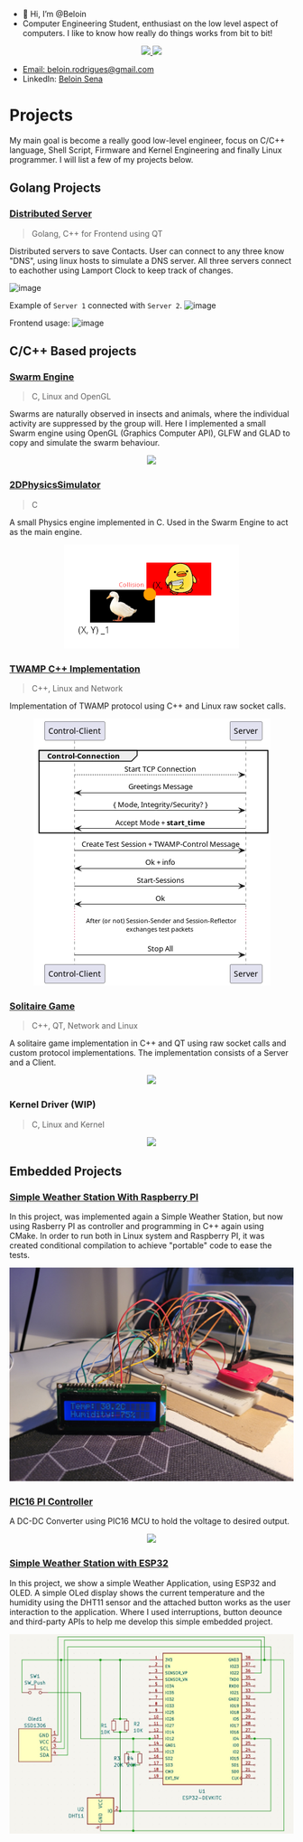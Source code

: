- 👋 Hi, I’m @Beloin
- Computer Engineering Student, enthusiast on the low level aspect of computers. I like to know how really do things works from bit to bit!

<div align="center">
  <a href="https://github.com/Beloin">
  <img height="180em" src="https://github-readme-stats.vercel.app/api?username=Beloin&show_icons=true&theme=tokyonight&include_all_commits=true&count_private=true"/>
  <img height="180em" src="https://github-readme-stats.vercel.app/api/top-langs/?username=Beloin&layout=compact&langs_count=7&theme=tokyonight&hide=Jupyter%20Notebook,HTML"/>
</div>

 - Email:  beloin.rodrigues@gmail.com
 - LinkedIn: [Beloin Sena](https://www.linkedin.com/in/beloin-sena-8374a11a9/)


# Projects

My main goal is become a really good low-level engineer, focus on C/C++ language, Shell Script,
Firmware and Kernel Engineering and finally Linux programmer. I will list a few of my projects below.

## Golang Projects

### [Distributed Server](https://github.com/Beloin/DistributedContactsServerPPD)

> Golang, C++ for Frontend using QT

Distributed servers to save Contacts. User can connect to any three know "DNS", using linux hosts to simulate a DNS server. All three servers connect to eachother using Lamport Clock to keep track of changes.

![image](https://github.com/user-attachments/assets/be163ed6-d2c7-4b11-ad51-02c09b74916e)

Example of `Server 1` connected with `Server 2`.
![image](https://github.com/user-attachments/assets/7b57b0e6-ff28-499f-8695-a6be75321464)

Frontend usage:
![image](https://github.com/user-attachments/assets/f0c151f8-e30c-4020-afdf-676810494728)

## C/C++ Based projects

### [Swarm Engine](https://github.com/Beloin/SwarmEngine)

> C, Linux and OpenGL

Swarms are naturally observed in insects and animals, where the individual activity are suppressed by the group will. Here I implemented a small Swarm engine using OpenGL (Graphics Computer API), GLFW and GLAD to copy and simulate the swarm behaviour.

<div align="center">
  <img src="https://github.com/Beloin/SwarmEngine/blob/master/resources/multiple-swarm-multiple.gif"/>
</div>

### [2DPhysicsSimulator](https://github.com/Beloin/2DPhysicsSimulator)

> C

A small Physics engine implemented in C. Used in the Swarm Engine to act as the main engine.

<div align="center">
  <img src="https://github.com/Beloin/2DPhysicsSimulator/blob/master/resources/AABB.png"/>
</div>

### [TWAMP C++ Implementation](https://github.com/Beloin/TWAMPCpp)

> C++, Linux and Network

Implementation of TWAMP protocol using C++ and Linux raw socket calls.

<div align="center">
  <img src="https://github.com/Beloin/TWAMPCpp/blob/master/resources/Twamp_overall_CLIENT_SERVER.png"/>
</div>

### [Solitaire Game](https://github.com/Beloin/PPDOneLeftGame)

> C++, QT, Network and Linux

A solitaire game implementation in C++ and QT using raw socket calls and custom protocol implementations. The implementation consists of a Server and a Client.

<div align="center">
  <img src="https://github.com/Beloin/Beloin/assets/48112126/79f83426-180d-4e67-99a7-cc7714b37747"/>
</div>

### Kernel Driver (WIP)

> C, Linux and Kernel

<div align="center">
  <img src="https://github.com/Beloin/Beloin/assets/48112126/d827ad81-082e-4afc-8755-aef025ebab0f"/>
</div>

## Embedded Projects

### [Simple Weather Station With Raspberry PI](https://github.com/Beloin/WeatherStation)

In this project, was implemented again a Simple Weather Station, but now using Rasberry PI as controller and programming in C++ again using CMake. In order to run both in Linux system and Raspberry PI, it was created conditional compilation to achieve "portable" code to ease the tests.

<div align="center">
  <img src="https://github.com/Beloin/LCD_Rasp_Weather/blob/master/docs/hardware.jpeg"/>
</div>

### [PIC16 PI Controller](https://github.com/Beloin/PID_Controller_PIC16)

A DC-DC Converter using PIC16 MCU to hold the voltage to desired output.

<div align="center">
  <img src="https://github.com/Beloin/PID_Controller_PIC16/blob/master/proj_3.bmp"/>
</div>


### [Simple Weather Station with ESP32](https://github.com/Beloin/WeatherStation)

In this project, we show a simple Weather Application, using ESP32 and OLED. A simple OLed display shows the current temperature and the humidity using the DHT11 sensor and the attached button works as the user interaction to the application. Where I used interruptions, button deounce and third-party APIs to help me develop this simple embedded project.

<div align="center">
  <img src="https://github.com/Beloin/WeatherStation/blob/master/docs/kicad.jpeg"/>
</div>


<!---
Beloin/Beloin is a ✨ special ✨ repository because its `README.md` (this file) appears on your GitHub profile.
You can click the Preview link to take a look at your changes.
--->
